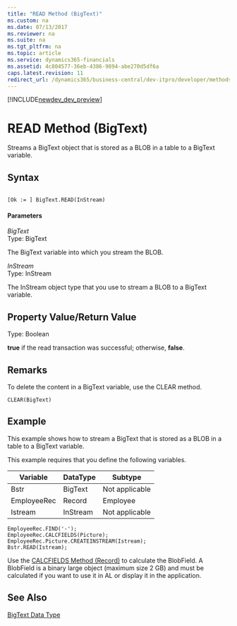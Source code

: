 ```yaml
---
title: "READ Method (BigText)"
ms.custom: na
ms.date: 07/13/2017
ms.reviewer: na
ms.suite: na
ms.tgt_pltfrm: na
ms.topic: article
ms.service: dynamics365-financials
ms.assetid: 4c804577-36eb-4386-9894-abe270d5df6a
caps.latest.revision: 11
redirect_url: /dynamics365/business-central/dev-itpro/developer/methods/devenv-al-method-reference
---
```


[!INCLUDE[newdev_dev_preview](../includes/newdev_dev_preview.md)]

# READ Method (BigText)
Streams a BigText object that is stored as a BLOB in a table to a BigText variable.  
  
## Syntax  
  
```  
  
[Ok := ] BigText.READ(InStream)  
```  
  
#### Parameters  
 *BigText*  
 Type: BigText  
  
 The BigText variable into which you stream the BLOB.  
  
 *InStream*  
 Type: InStream  
  
 The InStream object type that you use to stream a BLOB to a BigText variable.  
  
## Property Value/Return Value  
 Type: Boolean  
  
 **true** if the read transaction was successful; otherwise, **false**.  
  
## Remarks  
 To delete the content in a BigText variable, use the CLEAR method.  
  
```  
CLEAR(BigText)  
```  
  
## Example  
 This example shows how to stream a BigText that is stored as a BLOB in a table to a BigText variable.  
  
 This example requires that you define the following variables.  
  
|Variable|DataType|Subtype|  
|--------------|--------------|-------------|  
|Bstr|BigText|Not applicable|  
|EmployeeRec|Record|Employee|  
|Istream|InStream|Not applicable|  
  
```  
EmployeeRec.FIND('-');  
EmployeeRec.CALCFIELDS(Picture);  
EmployeeRec.Picture.CREATEINSTREAM(Istream);  
Bstr.READ(Istream);  
```  
  
 Use the [CALCFIELDS Method \(Record\)](devenv-CALCFIELDS-Method-Record.md) to calculate the BlobField. A BlobField is a binary large object \(maximum size 2 GB\) and must be calculated if you want to use it in AL or display it in the application.  
  
## See Also  
 [BigText Data Type](../datatypes/devenv-BigText-Data-Type.md)